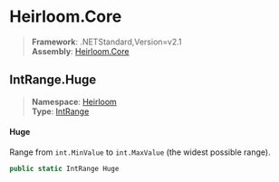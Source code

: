# Heirloom.Core

> **Framework**: .NETStandard,Version=v2.1  
> **Assembly**: [Heirloom.Core][0]  

## IntRange.Huge

> **Namespace**: [Heirloom][0]  
> **Type**: [IntRange][1]  

#### Huge

Range from `int.MinValue` to `int.MaxValue` (the widest possible range).

```cs
public static IntRange Huge
```

[0]: ../../../Heirloom.Core.md
[1]: ../IntRange.md
